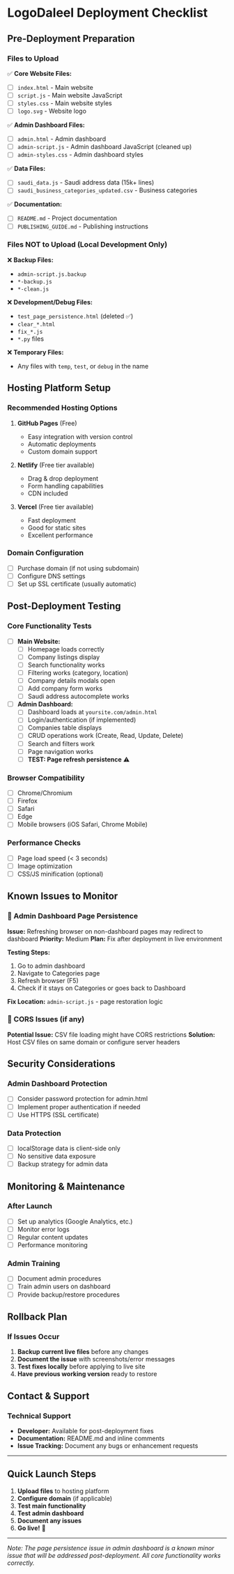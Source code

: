 # LogoDaleel Deployment Checklist

## Pre-Deployment Preparation

### Files to Upload
✅ **Core Website Files:**
- [ ] `index.html` - Main website
- [ ] `script.js` - Main website JavaScript
- [ ] `styles.css` - Main website styles
- [ ] `logo.svg` - Website logo

✅ **Admin Dashboard Files:**
- [ ] `admin.html` - Admin dashboard
- [ ] `admin-script.js` - Admin dashboard JavaScript (cleaned up)
- [ ] `admin-styles.css` - Admin dashboard styles

✅ **Data Files:**
- [ ] `saudi_data.js` - Saudi address data (15k+ lines)
- [ ] `saudi_business_categories_updated.csv` - Business categories

✅ **Documentation:**
- [ ] `README.md` - Project documentation
- [ ] `PUBLISHING_GUIDE.md` - Publishing instructions

### Files NOT to Upload (Local Development Only)
❌ **Backup Files:**
- `admin-script.js.backup`
- `*-backup.js`
- `*-clean.js`

❌ **Development/Debug Files:**
- `test_page_persistence.html` (deleted ✅)
- `clear_*.html`
- `fix_*.js`
- `*.py` files

❌ **Temporary Files:**
- Any files with `temp`, `test`, or `debug` in the name

## Hosting Platform Setup

### Recommended Hosting Options
1. **GitHub Pages** (Free)
   - Easy integration with version control
   - Automatic deployments
   - Custom domain support

2. **Netlify** (Free tier available)
   - Drag & drop deployment
   - Form handling capabilities
   - CDN included

3. **Vercel** (Free tier available)
   - Fast deployment
   - Good for static sites
   - Excellent performance

### Domain Configuration
- [ ] Purchase domain (if not using subdomain)
- [ ] Configure DNS settings
- [ ] Set up SSL certificate (usually automatic)

## Post-Deployment Testing

### Core Functionality Tests
- [ ] **Main Website:**
  - [ ] Homepage loads correctly
  - [ ] Company listings display
  - [ ] Search functionality works
  - [ ] Filtering works (category, location)
  - [ ] Company details modals open
  - [ ] Add company form works
  - [ ] Saudi address autocomplete works

- [ ] **Admin Dashboard:**
  - [ ] Dashboard loads at `yoursite.com/admin.html`
  - [ ] Login/authentication (if implemented)
  - [ ] Companies table displays
  - [ ] CRUD operations work (Create, Read, Update, Delete)
  - [ ] Search and filters work
  - [ ] Page navigation works
  - [ ] **TEST: Page refresh persistence** ⚠️

### Browser Compatibility
- [ ] Chrome/Chromium
- [ ] Firefox
- [ ] Safari
- [ ] Edge
- [ ] Mobile browsers (iOS Safari, Chrome Mobile)

### Performance Checks
- [ ] Page load speed (< 3 seconds)
- [ ] Image optimization
- [ ] CSS/JS minification (optional)

## Known Issues to Monitor

### 🔧 Admin Dashboard Page Persistence
**Issue:** Refreshing browser on non-dashboard pages may redirect to dashboard
**Priority:** Medium
**Plan:** Fix after deployment in live environment

**Testing Steps:**
1. Go to admin dashboard
2. Navigate to Categories page
3. Refresh browser (F5)
4. Check if it stays on Categories or goes back to Dashboard

**Fix Location:** `admin-script.js` - page restoration logic

### 🔧 CORS Issues (if any)
**Potential Issue:** CSV file loading might have CORS restrictions
**Solution:** Host CSV files on same domain or configure server headers

## Security Considerations

### Admin Dashboard Protection
- [ ] Consider password protection for admin.html
- [ ] Implement proper authentication if needed
- [ ] Use HTTPS (SSL certificate)

### Data Protection
- [ ] localStorage data is client-side only
- [ ] No sensitive data exposure
- [ ] Backup strategy for admin data

## Monitoring & Maintenance

### After Launch
- [ ] Set up analytics (Google Analytics, etc.)
- [ ] Monitor error logs
- [ ] Regular content updates
- [ ] Performance monitoring

### Admin Training
- [ ] Document admin procedures
- [ ] Train admin users on dashboard
- [ ] Provide backup/restore procedures

## Rollback Plan

### If Issues Occur
1. **Backup current live files** before any changes
2. **Document the issue** with screenshots/error messages
3. **Test fixes locally** before applying to live site
4. **Have previous working version** ready to restore

## Contact & Support

### Technical Support
- **Developer:** Available for post-deployment fixes
- **Documentation:** README.md and inline comments
- **Issue Tracking:** Document any bugs or enhancement requests

---

## Quick Launch Steps

1. **Upload files** to hosting platform
2. **Configure domain** (if applicable)
3. **Test main functionality**
4. **Test admin dashboard**
5. **Document any issues**
6. **Go live!** 🚀

---

*Note: The page persistence issue in admin dashboard is a known minor issue that will be addressed post-deployment. All core functionality works correctly.*

